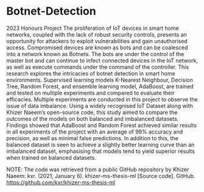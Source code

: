 # Botnet-Detection
2023 Honours Project
The proliferation of IoT devices in smart home networks, coupled with the lack of robust security controls, presents an opportunity for attackers to exploit vulnerabilities and gain unauthorised access. Compromised devices are known as bots and can be coalesced into a network known as Botnets. The bots are under the control of the master bot and can continue to infect connected devices in the IoT network, as well as execute commands under the command of the controller. This research explores the intricacies of botnet detection in smart home environments. Supervised learning models K-Nearest Neighbour,  Decision Tree, Random Forest, and ensemble learning model, AdaBoost, are trained and tested on multiple experiments and compared to evaluate their efficacies. Multiple experiments are conducted in this project to observe the issue of data imbalance. Using a widely recognised IoT Dataset along with Khizer Naeem’s open-source code, this study aimed to compare the outcomes of the models on both balanced and imbalanced datasets. Findings showed that AdaBoost and Random Forest achieved similar results in all experiments of the project with an average of 99% accuracy and precision, as well as minimal false predictions. In addition to this, the balanced dataset is seen to achieve a slightly better learning curve than an imbalanced dataset, emphasising that models tend to yield superior results when trained on balanced datasets.

NOTE: The code was retrieved from a public GitHub repository by Khizer Naeem:
kxr. (2021, January 6). khizer-ms-thesis-ml [Source code]. GitHub. https://github.com/kxr/khizer-ms-thesis-ml 

